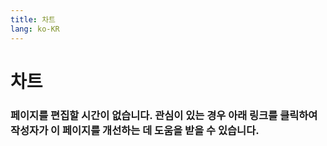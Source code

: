 ```yaml
---
title: 차트
lang: ko-KR
---
```

# 차트

### 페이지를 편집할 시간이 없습니다. 관심이 있는 경우 아래 링크를 클릭하여 작성자가 이 페이지를 개선하는 데 도움을 받을 수 있습니다.
